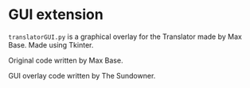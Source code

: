 # GUI extension 

`translatorGUI.py` is a graphical overlay for the Translator made by Max Base. 
Made using Tkinter.

Original code written by Max Base.

GUI overlay code written by The Sundowner.
